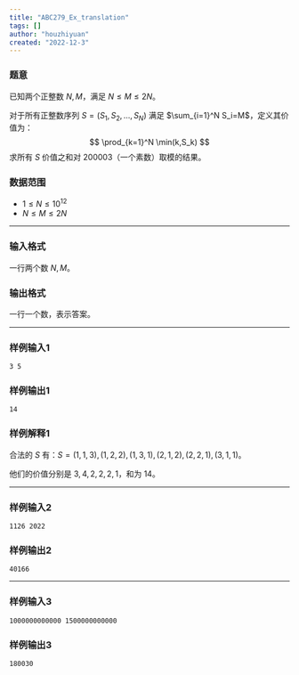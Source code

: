 ```yaml
---
title: "ABC279_Ex_translation"
tags: []
author: "houzhiyuan"
created: "2022-12-3"
---
```


### 题意

已知两个正整数 $N,M$，满足 $N\le M\le 2N$。

对于所有正整数序列 $S=(S_1,S_2,...,S_N)$ 满足 $\sum_{i=1}^N S_i=M$，定义其价值为：
$$
\prod_{k=1}^N \min(k,S_k)
$$
求所有 $S$ 价值之和对 $200003$（一个素数）取模的结果。

### 数据范围

- $1\le N\le 10^{12}$
- $N\le M\le 2N$

---

### 输入格式

一行两个数 $N,M$。

### 输出格式

一行一个数，表示答案。

---

### 样例输入1

```
3 5
```

### 样例输出1

```
14
```

### 样例解释1

合法的 $S$ 有：$S=(1,1,3),(1,2,2),(1,3,1),(2,1,2),(2,2,1),(3,1,1)$。

他们的价值分别是 $3,4,2,2,2,1$，和为 $14$。

---

### 样例输入2

```
1126 2022
```

### 样例输出2

```
40166
```

---

### 样例输入3

```
1000000000000 1500000000000
```

### 样例输出3

```
180030
```